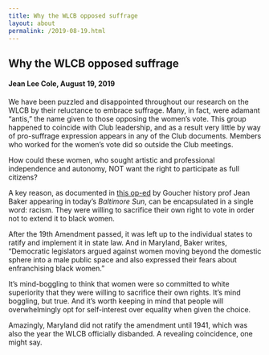 ```yaml
---
title: Why the WLCB opposed suffrage
layout: about
permalink: /2019-08-19.html
---
```


## Why the WLCB opposed suffrage
#### Jean Lee Cole, August 19, 2019

We have been puzzled and disappointed throughout our research on the WLCB by their reluctance to embrace suffrage. Many, in fact, were adamant “antis,” the name given to those opposing the women’s vote. This group happened to coincide with Club leadership, and as a result very little by way of pro-suffrage expression appears in any of the Club documents. Members who worked for the women’s vote did so outside the Club meetings.

How could these women, who sought artistic and professional independence and autonomy, NOT want the right to participate as full citizens?

A key reason, as documented in [this op-ed](https://www.baltimoresun.com/opinion/op-ed/bs-ed-op-0819-suffrage-maryland-20190819-ok6udh5235ap7koomevc6owiuu-story.html) by Goucher history prof Jean Baker appearing in today’s *Baltimore Sun*, can be encapsulated in a single word: racism. They were willing to sacrifice their own right to vote in order not to extend it to black women.

After the 19th Amendment passed, it was left up to the individual states to ratify and implement it in state law. And in Maryland, Baker writes, “Democratic legislators argued against women moving beyond the domestic sphere into a male public space and also expressed their fears about enfranchising black women.”

It’s mind-boggling to think that women were so committed to white superiority that they were willing to sacrifice their own rights. It’s mind boggling, but true. And it’s worth keeping in mind that people will overwhelmingly opt for self-interest over equality when given the choice.

Amazingly, Maryland did not ratify the amendment until 1941, which was also the year the WLCB officially disbanded. A revealing coincidence, one might say.